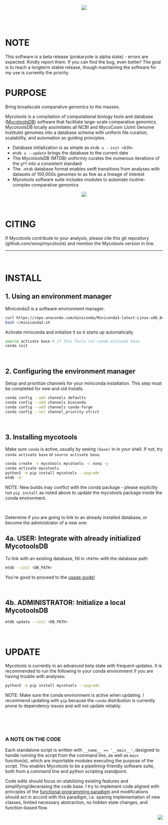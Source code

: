 <p align="center">
    <img
        src="https://gitlab.com/xonq/mycotools/-/raw/master/misc/pictogo.white.png"
    >
</p>

<br /><br />

# NOTE
This software is a beta release (prokaryote is alpha state) - errors are expected. Kindly report them.
If you can find the bug, even better! The goal is to reach a longterm stable
release, though maintaining the software for my use is currently the priority.

# PURPOSE
Bring broadscale comparative genomics to the masses. 

Mycotools is a compilation of computational biology tools and database
([MycotoolsDB](https://github.com/xonq/mycotools/blob/master/MTDB.md)) software that facilitate large-scale comparative genomics. MycotoolsDB locally assimilates all NCBI and MycoCosm (Joint Genome Institute) genomes into a database schema with uniform file curation, scalability, and automation as guiding principles. 

- Database initialization is as simple as `mtdb u --init <DIR>`
- `mtdb u --update` brings the database to the current date
- The MycotoolsDB (MTDB) uniformly curates the numerous iterations of
  the `gff` into a consistent standard
- The `.mtdb` database format enables swift transitions from analyses with datasets of 100,000s genomes to as few as a lineage of interest
- Mycotools software suite includes modules to automate routine-complex
  comparative genomics

<p align="center">
    <img
        src="https://gitlab.com/xonq/mycotools/-/raw/master/misc/mtdb.png"
    >
</p>

<br />

# CITING

If Mycotools contribute to your analysis, please cite this git repository (github.com/xonq/mycotools) and mention the Mycotools version in line.

---

<br />

# INSTALL

## 1. Using an environment manager
Miniconda3 is a software environment manager:

```bash
curl https://repo.anaconda.com/miniconda/Miniconda3-latest-Linux-x86_64.sh > ~/miniconda3.sh
bash ~/miniconda3.sh
```

Activate miniconda and initialize it so it starts up automatically
```bash
source activate base # if this fails run conda activate base
conda init
```


<br />

## 2. Configuring the environment manager
Setup and prioritize channels for your miniconda installation. This step must be
completed for new and old installs.

```bash
conda config --add channels defaults
conda config --add channels bioconda
conda config --add channels conda-forge
conda config --set channel_priority strict
```

<br />

## 3. Installing mycotools
Make sure `conda` is active, usually by seeing `(base)` in in your shell.
If not, try `conda activate base` or `source activate base`. 

```bash
conda create -n mycotools mycotools -c xonq -y
conda activate mycotools
python3 -m pip install mycotools --upgrade
mtdb -d
```

NOTE: New builds may conflict with the conda package - please 
explicitly run `pip install` as noted above to update the
mycotools package inside the conda environment.

<br />

Determine if you are going to link to an already installed database, or become
the administrator of a new one:

## 4a. USER: Integrate with already initialized MycotoolsDB
To link with an existing database, fill in `<PATH>` with the database path

```bash
mtdb --init <DB_PATH>
```

You're good to proceed to the
[usage guide!](https://gitlab.com/xonq/mycotools/-/blob/master/USAGE.md)

<br />

## 4b. ADMINISTRATOR: Initialize a local MycotoolsDB
```bash
mtdb update --init <DB_PATH>
```

<br />

# UPDATE
Mycotools is currently in an advanced beta state with frequent updates. It is
recommended to run the following in your conda environment if you are having
trouble with analyses:

```bash
python3 -m pip install mycotools --upgrade
```

NOTE: Make sure the conda environment is active when updating.
I recommend updating with `pip` because the `conda` distribution 
is currently prone to dependency issues and will not update reliably.


<br /><br /><br />

### A NOTE ON THE CODE
Each standalone script is written with `__name__ == '__main__'`, designed to
handle running the script from the command line, as well as `main` function(s),
which are importable modules executing the purpose of the script. This enables Mycotools
to be a pipelining-friendly software suite, both from a command line and
python scripting standpoint.

Code edits should focus on stabilizing existing features and simplifying/decerasing the code base.
I try to implement code aligned with principles of the [functional
programming paradigm](https://docs.python.org/3/howto/functional.html) and
modifications should act in accord with this paradigm, i.e. sparing
implementation of new classes, limited necessary abstraction, no hidden state
changes, and function-based flow.


<img align="right" src="https://gitlab.com/xonq/mycotools/-/raw/master/misc/ablogo.png">

<br /><br /><br /><br /><br /><br /><br /><br /><br /><br /><br />

